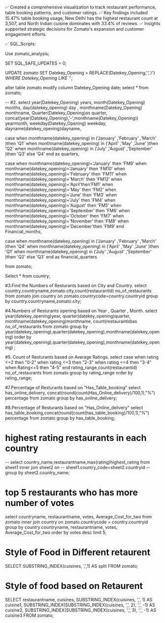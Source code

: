 


✅ Created a comprehensive visualization to track restaurant performance, table booking patterns, and customer ratings.
✅ Key findings included 15.47% table booking usage, New Delhi has the highest restaurant count at 3,507, and North Indian cuisine dominates with 33.4% of reviews.
✅ Insights supported strategic decisions for Zomato's expansion and customer engagement efforts.


✅ SQL_Scripts:

Use zomato_analysis;

SET SQL_SAFE_UPDATES = 0;

UPDATE zomato
  SET Datekey_Opening = REPLACE(Datekey_Opening,'_','/')
  WHERE Datekey_Opening LIKE '_';
  
alter table zomato modify column Datekey_Opening date;
select * from zomato;
  
 -- #2.
select year(Datekey_Opening) years,
month(Datekey_Opening)  months,
day(datekey_opening) day ,
monthname(Datekey_Opening) monthname,
Quarter(Datekey_Opening)as quarter,
concat(year(Datekey_Opening),'-',monthname(Datekey_Opening)) yearmonth, 
weekday(Datekey_Opening) weekday,
dayname(datekey_opening)dayname, 

case when monthname(datekey_opening) in ('January' ,'February' ,'March' )then 'Q1'
when monthname(datekey_opening) in ('April' ,'May' ,'June' )then 'Q2'
when monthname(datekey_opening) in ('July' ,'August' ,'September' )then 'Q3'
else  'Q4' end as quarters,

case when monthname(datekey_opening)='January' then 'FM9' 
when monthname(datekey_opening)='January' then 'FM10'
when monthname(datekey_opening)='February' then 'FM11'
when monthname(datekey_opening)='March' then 'FM12'
when monthname(datekey_opening)='April'then'FM1'
when monthname(datekey_opening)='May' then 'FM2'
when monthname(datekey_opening)='June' then 'FM3'
when monthname(datekey_opening)='July' then 'FM4'
when monthname(datekey_opening)='August' then 'FM5'
when monthname(datekey_opening)='September' then 'FM6'
when monthname(datekey_opening)='October' then 'FM7'
when monthname(datekey_opening)='November' then 'FM8'
when monthname(datekey_opening)='December'then 'FM9'
end Financial_months,

case when monthname(datekey_opening) in ('January' ,'February' ,'March' )then 'Q4'
when monthname(datekey_opening) in ('April' ,'May' ,'June' )then 'Q1'
when monthname(datekey_opening) in ('July' ,'August' ,'September' )then 'Q2'
else  'Q3' end as financial_quarters

from zomato;

Select * from country;

#3.Find the Numbers of Resturants based on City and Country.
select country.countryname,zomato.city,count(restaurantid) no_of_restaurants
from zomato join country 
on zomato.countrycode=country.countryid 
group by country.countryname,zomato.city;

#4.Numbers of Resturants opening based on Year , Quarter , Month.
select year(datekey_opening)year,
quarter(datekey_opening)quarter,
monthname(datekey_opening)monthname,
count(restaurantid)as no_of_restaurants 
from zomato group by year(datekey_opening),quarter(datekey_opening),monthname(datekey_opening) 
order by year(datekey_opening),quarter(datekey_opening),monthname(datekey_opening) ;

#5. Count of Resturants based on Average Ratings.
select case when rating <=2 then "0-2" when rating <=3 then "2-3" when rating <=4 then "3-4" when Rating<=5 then "4-5" end rating_range,count(restaurantid) no_of_restaurants
from zomato
group by rating_range 
order by rating_range;

#7.Percentage of Resturants based on "Has_Table_booking"
select has_online_delivery, concat(round(count(Has_Online_delivery)/100,1),"%") percentage 
from zomato 
group by has_online_delivery;

#8.Percentage of Resturants based on "Has_Online_delivery"
select has_table_booking,concat(round(count(has_table_booking)/100,1),"%") percentage 
from zomato 
group by has_table_booking;


# highest rating restaurants in each country 
-- select  country_name,restaurantname,max(rating)highest_rating from sheet1 inner join sheet2 on
 -- sheet1.country_code=sheet2.countryid
-- group by sheet2.country_name;

# top 5 restaurants who has more number of votes
select  countryname, restaurantname, votes, Average_Cost_for_two from zomato inner join country on 
zomato.countrycode = country.countryid
group by country.countryname, restaurantname, votes, Average_Cost_for_two
order by votes desc limit 5;

# Style of Food in Different retaurent
SELECT 
  SUBSTRING_INDEX(cuisines, ',',1) AS split
FROM zomato;

# Style of food based on Retaurent
SELECT 
  restaurantname, cuisines,
  SUBSTRING_INDEX(cuisines, ',', 1) AS cuisine1,
  SUBSTRING_INDEX(SUBSTRING_INDEX(cuisines, ',', 2), ',', -1) AS cuisine2,
SUBSTRING_INDEX(SUBSTRING_INDEX(cuisines, ',', 3), ',', -1) AS cuisine3
FROM zomato;
